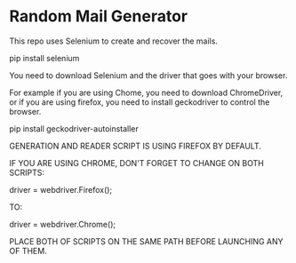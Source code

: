 # Random Mail Generator

This repo uses Selenium to create and recover the mails.

pip install selenium

You need to download Selenium and the driver that goes with your browser.

For example if you are using Chome, you need to download ChromeDriver,
or if you are using firefox, you need to install geckodriver to control the browser.

pip install geckodriver-autoinstaller

GENERATION AND READER SCRIPT IS USING FIREFOX BY DEFAULT.

IF YOU ARE USING CHROME, DON'T FORGET TO CHANGE ON BOTH SCRIPTS:

driver = webdriver.Firefox(); 

TO:

driver = webdriver.Chrome();

PLACE BOTH OF SCRIPTS ON THE SAME PATH BEFORE LAUNCHING ANY OF THEM.
